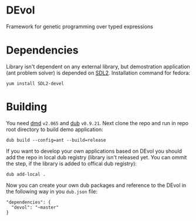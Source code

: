 DEvol
=====

Framework for genetic programming over typed expressions

Dependencies
============
Library isn't dependent on any external library, but demostration application (ant problem solver) is depended on [SDL2](http://www.libsdl.org/). Installation command for fedora:
```
yum install SDL2-devel
```

Building
========

You need [dmd](http://dlang.org/download.html) `v2.065` and [dub](http://code.dlang.org/download) `v0.9.21`. Next clone the repo and run in repo root directory to build demo application:
```
dub build --config=ant --build=release
```

If you want to develop your own applications based on DEvol you should add the repo in local dub registry (library isn't released yet. You can ommit the step, if the library is added to offical dub registry):
```
dub add-local .
```

Now you can create your own dub packages and reference to the DEvol in the following way in you `dub.json` file:
```
"dependencies": {
  "devol": "~master"
}
```

